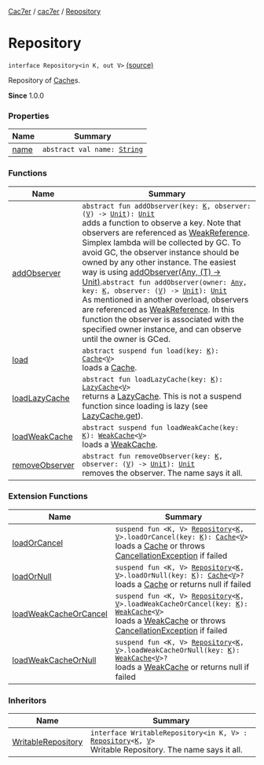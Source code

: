 [Cac7er](../../index.md) / [cac7er](../index.md) / [Repository](./index.md)

# Repository

`interface Repository<in K, out V>` [(source)](http://2wiqua.wcaokaze.com/gitbucket/wcaokaze/Cac7er/blob/master/src/main/java/cac7er/Repository.kt#L11)

Repository of [Cache](../-cache/index.md)s.

**Since**
1.0.0

### Properties

| Name | Summary |
|---|---|
| [name](name.md) | `abstract val name: `[`String`](https://kotlinlang.org/api/latest/jvm/stdlib/kotlin/-string/index.html) |

### Functions

| Name | Summary |
|---|---|
| [addObserver](add-observer.md) | `abstract fun addObserver(key: `[`K`](index.md#K)`, observer: (`[`V`](index.md#V)`) -> `[`Unit`](https://kotlinlang.org/api/latest/jvm/stdlib/kotlin/-unit/index.html)`): `[`Unit`](https://kotlinlang.org/api/latest/jvm/stdlib/kotlin/-unit/index.html)<br>adds a function to observe a key. Note that observers are referenced as [WeakReference](http://docs.oracle.com/javase/6/docs/api/java/lang/ref/WeakReference.html). Simplex lambda will be collected by GC. To avoid GC, the observer instance should be owned by any other instance. The easiest way is using [addObserver(Any, (T) -&gt; Unit)](add-observer.md).`abstract fun addObserver(owner: `[`Any`](https://kotlinlang.org/api/latest/jvm/stdlib/kotlin/-any/index.html)`, key: `[`K`](index.md#K)`, observer: (`[`V`](index.md#V)`) -> `[`Unit`](https://kotlinlang.org/api/latest/jvm/stdlib/kotlin/-unit/index.html)`): `[`Unit`](https://kotlinlang.org/api/latest/jvm/stdlib/kotlin/-unit/index.html)<br>As mentioned in another overload, observers are referenced as [WeakReference](http://docs.oracle.com/javase/6/docs/api/java/lang/ref/WeakReference.html). In this function the observer is associated with the specified owner instance, and can observe until the owner is GCed. |
| [load](load.md) | `abstract suspend fun load(key: `[`K`](index.md#K)`): `[`Cache`](../-cache/index.md)`<`[`V`](index.md#V)`>`<br>loads a [Cache](../-cache/index.md). |
| [loadLazyCache](load-lazy-cache.md) | `abstract fun loadLazyCache(key: `[`K`](index.md#K)`): `[`LazyCache`](../-lazy-cache/index.md)`<`[`V`](index.md#V)`>`<br>returns a [LazyCache](../-lazy-cache/index.md). This is not a suspend function since loading is lazy (see [LazyCache.get](../-lazy-cache/get.md)). |
| [loadWeakCache](load-weak-cache.md) | `abstract suspend fun loadWeakCache(key: `[`K`](index.md#K)`): `[`WeakCache`](../-weak-cache/index.md)`<`[`V`](index.md#V)`>`<br>loads a [WeakCache](../-weak-cache/index.md). |
| [removeObserver](remove-observer.md) | `abstract fun removeObserver(key: `[`K`](index.md#K)`, observer: (`[`V`](index.md#V)`) -> `[`Unit`](https://kotlinlang.org/api/latest/jvm/stdlib/kotlin/-unit/index.html)`): `[`Unit`](https://kotlinlang.org/api/latest/jvm/stdlib/kotlin/-unit/index.html)<br>removes the observer. The name says it all. |

### Extension Functions

| Name | Summary |
|---|---|
| [loadOrCancel](../load-or-cancel.md) | `suspend fun <K, V> `[`Repository`](./index.md)`<`[`K`](../load-or-cancel.md#K)`, `[`V`](../load-or-cancel.md#V)`>.loadOrCancel(key: `[`K`](../load-or-cancel.md#K)`): `[`Cache`](../-cache/index.md)`<`[`V`](../load-or-cancel.md#V)`>`<br>loads a [Cache](../-cache/index.md) or throws [CancellationException](https://kotlin.github.io/kotlinx.coroutines/kotlinx-coroutines-core/kotlinx.coroutines/-cancellation-exception/index.html) if failed |
| [loadOrNull](../load-or-null.md) | `suspend fun <K, V> `[`Repository`](./index.md)`<`[`K`](../load-or-null.md#K)`, `[`V`](../load-or-null.md#V)`>.loadOrNull(key: `[`K`](../load-or-null.md#K)`): `[`Cache`](../-cache/index.md)`<`[`V`](../load-or-null.md#V)`>?`<br>loads a [Cache](../-cache/index.md) or returns null if failed |
| [loadWeakCacheOrCancel](../load-weak-cache-or-cancel.md) | `suspend fun <K, V> `[`Repository`](./index.md)`<`[`K`](../load-weak-cache-or-cancel.md#K)`, `[`V`](../load-weak-cache-or-cancel.md#V)`>.loadWeakCacheOrCancel(key: `[`K`](../load-weak-cache-or-cancel.md#K)`): `[`WeakCache`](../-weak-cache/index.md)`<`[`V`](../load-weak-cache-or-cancel.md#V)`>`<br>loads a [WeakCache](../-weak-cache/index.md) or throws [CancellationException](https://kotlin.github.io/kotlinx.coroutines/kotlinx-coroutines-core/kotlinx.coroutines/-cancellation-exception/index.html) if failed |
| [loadWeakCacheOrNull](../load-weak-cache-or-null.md) | `suspend fun <K, V> `[`Repository`](./index.md)`<`[`K`](../load-weak-cache-or-null.md#K)`, `[`V`](../load-weak-cache-or-null.md#V)`>.loadWeakCacheOrNull(key: `[`K`](../load-weak-cache-or-null.md#K)`): `[`WeakCache`](../-weak-cache/index.md)`<`[`V`](../load-weak-cache-or-null.md#V)`>?`<br>loads a [WeakCache](../-weak-cache/index.md) or returns null if failed |

### Inheritors

| Name | Summary |
|---|---|
| [WritableRepository](../-writable-repository/index.md) | `interface WritableRepository<in K, V> : `[`Repository`](./index.md)`<`[`K`](../-writable-repository/index.md#K)`, `[`V`](../-writable-repository/index.md#V)`>`<br>Writable Repository. The name says it all. |
